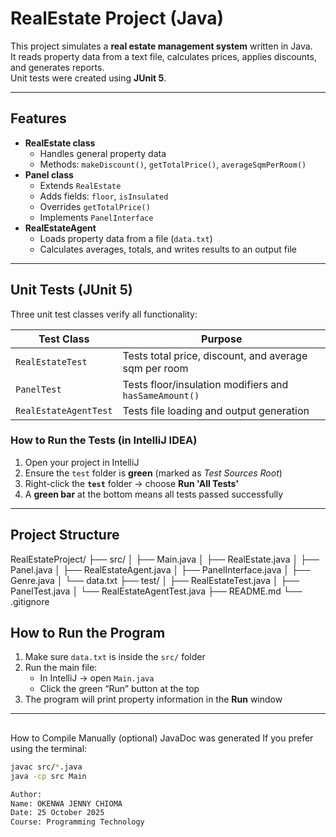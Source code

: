 #  RealEstate Project (Java)

This project simulates a **real estate management system** written in Java.  
It reads property data from a text file, calculates prices, applies discounts, and generates reports.  
Unit tests were created using **JUnit 5**.

---

##  Features

- **RealEstate class**
    - Handles general property data
    - Methods: `makeDiscount()`, `getTotalPrice()`, `averageSqmPerRoom()`
- **Panel class**
    - Extends `RealEstate`
    - Adds fields: `floor`, `isInsulated`
    - Overrides `getTotalPrice()`
    - Implements `PanelInterface`
- **RealEstateAgent**
    - Loads property data from a file (`data.txt`)
    - Calculates averages, totals, and writes results to an output file

---

##  Unit Tests (JUnit 5)

Three unit test classes verify all functionality:

| Test Class | Purpose |
|-------------|----------|
| `RealEstateTest` | Tests total price, discount, and average sqm per room |
| `PanelTest` | Tests floor/insulation modifiers and `hasSameAmount()` |
| `RealEstateAgentTest` | Tests file loading and output generation |

###  How to Run the Tests (in IntelliJ IDEA)

1. Open your project in IntelliJ
2. Ensure the `test` folder is **green** (marked as *Test Sources Root*)
3. Right-click the **`test`** folder → choose **Run 'All Tests'**
4. A **green bar** at the bottom means all tests passed successfully

---

##  Project Structure
RealEstateProject/
├── src/
│ ├── Main.java
│ ├── RealEstate.java
│ ├── Panel.java
│ ├── RealEstateAgent.java
│ ├── PanelInterface.java
│ ├── Genre.java
│ └── data.txt
├── test/
│ ├── RealEstateTest.java
│ ├── PanelTest.java
│ └── RealEstateAgentTest.java
├── README.md
└── .gitignore


##  How to Run the Program

1. Make sure `data.txt` is inside the `src/` folder
2. Run the main file:
    - In IntelliJ → open `Main.java`
    - Click the green  “Run” button at the top
3. The program will print property information in the **Run** window

---

## 
How to Compile Manually (optional)
JavaDoc was generated
If you prefer using the terminal:
```bash
javac src/*.java
java -cp src Main

Author:
Name: OKENWA JENNY CHIOMA
Date: 25 October 2025
Course: Programming Technology